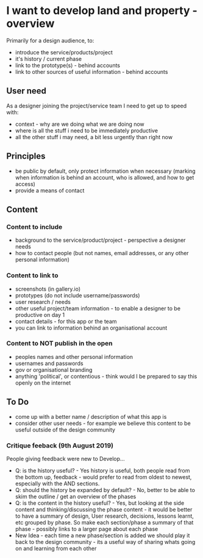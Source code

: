 # I want to develop land and property - overview

Primarily for a design audience, to:

* introduce the service/products/project
* it's history / current phase
* link to the prototype(s) - behind accounts
* link to other sources of useful information - behind accounts


## User need

As a designer joining the project/service team I need to get up to speed with:

* context - why are we doing what we are doing now
* where is all the stuff i need to be immediately productive
* all the other stuff i may need, a bit less urgently than right now

## Principles

* be public by default, only protect information when necessary (marking when information is behind an account, who is allowed, and how to get access)
* provide a means of contact

## Content

### Content to include

* background to the service/product/project - perspective a designer needs
* how to contact people (but not names, email addresses, or any other personal information)

### Content to link to

* screenshots (in gallery.io)
* prototypes (do not include username/passwords)
* user research / needs
* other useful project/team information - to enable a designer to be productive on day 1
* contact details - for this app or the team
* you can link to information behind an organisational account

### Content to NOT publish in the open

* peoples names and other personal information
* usernames and passwords
* gov or organisational branding
* anything 'political', or contentious - think would I be prepared to say this openly on the internet



## To Do

* come up with a better name / description of what this app is
* consider other user needs - for example we believe this content to be useful outside of the design community

### Critique feeback (9th August 2019)

People giving feedback were new to Develop...

* Q: is the history useful? - Yes history is useful, both people read from the bottom up, feedback - would prefer to read from oldest to newest, especially with the AND sections.
* Q: should the history be expanded by default? - No, better to be able to skim the outline / get an overview of the phases
* Q: is the content in the history useful?  - Yes, but looking at the side content and thinking/discussing the phase content - it would be better to have a summary of design, User research, decisions, lessons learnt, etc grouped by phase.  So make each section/phase a summary of that phase - possibly links to a larger page about each phase
* New Idea - each time a new phase/section is added we should play it back to the design community - its a useful way of sharing whats going on and learning from each other